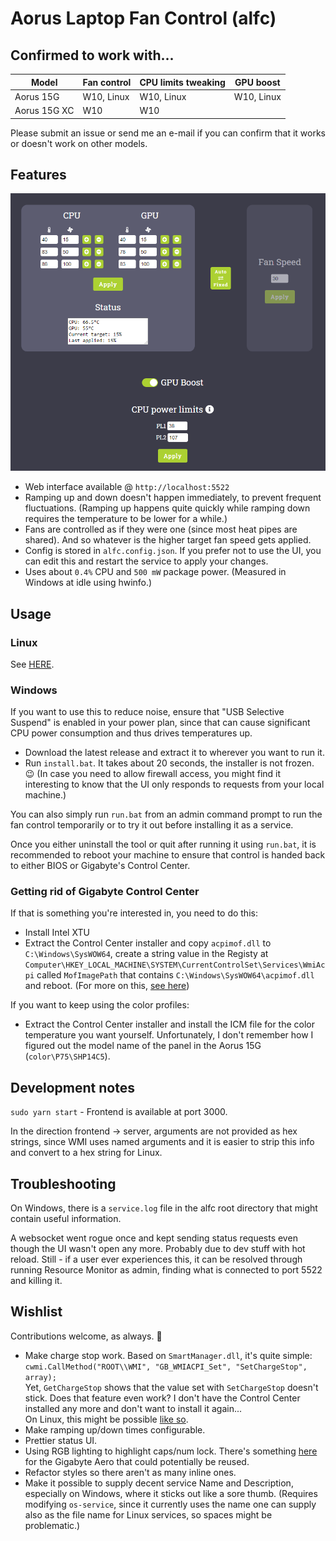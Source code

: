 # Aorus Laptop Fan Control (alfc)

## Confirmed to work with...

| Model        | Fan control | CPU limits tweaking | GPU boost |
|--------------|-------------|---------------------|-----------|
| Aorus 15G    | W10, Linux  | W10, Linux          | W10, Linux |
| Aorus 15G XC | W10           | W10               |           |

Please submit an issue or send me an e-mail if you can confirm that it works or doesn't work on other models.

## Features

![Screenshot](/assets/screenshot.png?raw=true)

- Web interface available @ `http://localhost:5522`
- Ramping up and down doesn't happen immediately, to prevent frequent fluctuations.
(Ramping up happens quite quickly while ramping down requires the temperature to 
be lower for a while.)
- Fans are controlled as if they were one (since most heat pipes are shared). And so 
whatever is the higher target fan speed gets applied.
- Config is stored in `alfc.config.json`. If you prefer not to use the UI, you can 
edit this and restart the service to apply your changes.
- Uses about `0.4%` CPU and `500 mW` package power. (Measured in Windows at idle 
using hwinfo.)

## Usage

### Linux

See [HERE](./LINUX.md).

### Windows

If you want to use this to reduce noise, ensure that "USB Selective Suspend" 
is enabled in your power plan, since that can cause significant CPU power consumption and 
thus drives temperatures up.

- Download the latest release and extract it to wherever you want to run it.
- Run `install.bat`. It takes about 20 seconds, the installer is not frozen. 😉 
(In case you need to allow firewall access, you might find it interesting to know that 
the UI only responds to requests from your local machine.)

You can also simply run `run.bat` from an admin command prompt to run the fan 
control temporarily or to try it out before installing it as a service.

Once you either uninstall the tool or quit after running it using `run.bat`, it 
is recommended to reboot your machine to ensure that control is handed back to 
either BIOS or Gigabyte's Control Center.

### Getting rid of Gigabyte Control Center

If that is something you're interested in, you need to do this:

- Install Intel XTU
- Extract the Control Center installer and copy `acpimof.dll` to `C:\Windows\SysWOW64`, 
create a string value in the Registy at 
`Computer\HKEY_LOCAL_MACHINE\SYSTEM\CurrentControlSet\Services\WmiAcpi` called `MofImagePath` 
that contains `C:\Windows\SysWOW64\acpimof.dll` and reboot. (For more on this, [see here](https://docs.microsoft.com/en-us/samples/microsoft/windows-driver-samples/wmi-acpi-sample/))

If you want to keep using the color profiles:

- Extract the Control Center installer and install the ICM file for the color temperature you 
want yourself. Unfortunately, I don't remember how I figured out the model name of the panel in the Aorus 15G (`color\P75\SHP14C5`).

## Development notes

`sudo yarn start` - Frontend is available at port 3000.

In the direction frontend -> server, arguments are not provided as hex strings, since 
WMI uses named arguments and it is easier to strip this info and convert to a 
hex string for Linux.

## Troubleshooting

On Windows, there is a `service.log` file in the alfc root directory that might contain useful information.

A websocket went rogue once and kept sending status requests even though the UI wasn't open 
any more. Probably due to dev stuff with hot reload. Still - if a user ever experiences this, 
it can be resolved through running Resource Monitor as admin, finding what is connected 
to port 5522 and killing it.

## Wishlist

Contributions welcome, as always. 🙂

- Make charge stop work. Based on `SmartManager.dll`, it's quite simple:
`cwmi.CallMethod("ROOT\\WMI", "GB_WMIACPI_Set", "SetChargeStop", array);`  
Yet, `GetChargeStop` shows that the value set with `SetChargeStop` doesn't stick. 
Does that feature even work? I don't have the Control Center installed any more and don't 
want to install it again...  
On Linux, this might be possible [like so](https://askubuntu.com/a/1211506).
- Make ramping up/down times configurable.
- Prettier status UI.
- Using RGB lighting to highlight caps/num lock. There's something [here](https://gitlab.com/wtwrp/aeroctl/-/tree/master/Samples/AeroCtl.Rgb.LockKeys) 
for the Gigabyte Aero that could potentially be reused.
- Refactor styles so there aren't as many inline ones.
- Make it possible to supply decent service Name and Description, especially on Windows, where it 
sticks out like a sore thumb. (Requires modifying `os-service`, since it currently uses the name one 
can supply also as the file name for Linux services, so spaces might be problematic.)
